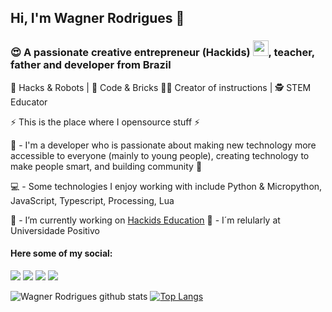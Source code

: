 ## Hi, I'm Wagner Rodrigues 👋
### 😍 A passionate creative entrepreneur (Hackids) <a href="https://www.hackids.com.br/"><img src="https://media.giphy.com/media/hvRJCLFzcasrR4ia7z/giphy.gif" width="25px" height="25px"></a>, teacher, father and developer from Brazil

🤖 Hacks & Robots | 👾 Code & Bricks
🧙‍♂️ Creator of instructions | 🕵️‍ STEM Educator

⚡ This is the place where I opensource stuff ⚡

🤝 - I'm a developer who is passionate about making new technology more accessible to everyone (mainly to young people), creating technology to make people smart, and building community 🧩

💻 - Some technologies I enjoy working with include Python & Micropython, JavaScript, Typescript, Processing, Lua

🏫 - I’m currently working on [Hackids Education](https://instagram.com/hackidsedu)
💬 - I´m relularly at Universidade Positivo



#### Here some of my social:
[<img src="https://img.shields.io/badge/twitter-%231DA1F2.svg?&style=for-the-badge&logo=twitter&logoColor=white" />](https://twitter.com/wprodriguesbr) [<img src ="https://img.shields.io/badge/youtube-%23FF0000.svg?&style=for-the-badge&logo=youtube&logoColor=white" />](https://www.youtube.com/channel/UC7mPXEnVO7fOGSVfSHEMlFw)  [<img src="https://img.shields.io/badge/linkedin-%230077B5.svg?&style=for-the-badge&logo=linkedin&logoColor=white" />](https://www.linkedin.com/in/wprodrigues/) [<img src = "https://img.shields.io/badge/instagram-%23E4405F.svg?&style=for-the-badge&logo=instagram&logoColor=white">](https://www.instagram.com/profwagnerrodrigues/)


![Wagner Rodrigues github stats](https://github-readme-stats.vercel.app/api?username=wprodrigues&layout=compact&theme=default&show_icons=true&count_private=true&line_height=24) [![Top Langs](https://github-readme-stats.vercel.app/api/top-langs/?username=wprodrigues&layout=compact&langs_count=8&theme=default&exclude_repo=openauto,RespirAR-DIY,Stat_Cache,caltech-lane-detection,librekinect)](https://github.com/anuraghazra/github-readme-stats)
